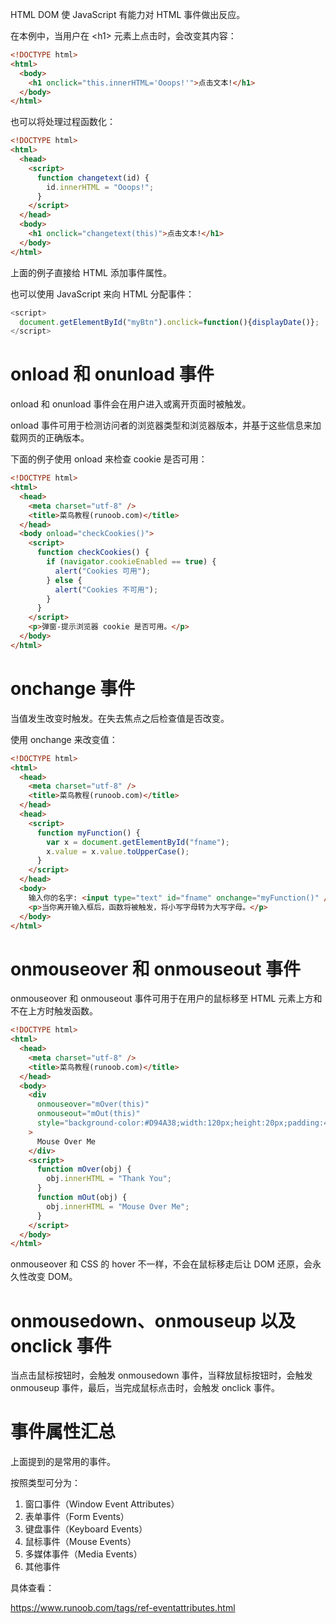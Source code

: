 HTML DOM 使 JavaScript 有能力对 HTML 事件做出反应。

在本例中，当用户在 \<h1> 元素上点击时，会改变其内容：

```html
<!DOCTYPE html>
<html>
  <body>
    <h1 onclick="this.innerHTML='Ooops!'">点击文本!</h1>
  </body>
</html>
```

也可以将处理过程函数化：

```html
<!DOCTYPE html>
<html>
  <head>
    <script>
      function changetext(id) {
        id.innerHTML = "Ooops!";
      }
    </script>
  </head>
  <body>
    <h1 onclick="changetext(this)">点击文本!</h1>
  </body>
</html>
```

上面的例子直接给 HTML 添加事件属性。

也可以使用 JavaScript 来向 HTML 分配事件：

```js
<script>
  document.getElementById("myBtn").onclick=function(){displayDate()};
</script>
```

# onload 和 onunload 事件

onload 和 onunload 事件会在用户进入或离开页面时被触发。

onload 事件可用于检测访问者的浏览器类型和浏览器版本，并基于这些信息来加载网页的正确版本。

下面的例子使用 onload 来检查 cookie 是否可用：

```html
<!DOCTYPE html>
<html>
  <head>
    <meta charset="utf-8" />
    <title>菜鸟教程(runoob.com)</title>
  </head>
  <body onload="checkCookies()">
    <script>
      function checkCookies() {
        if (navigator.cookieEnabled == true) {
          alert("Cookies 可用");
        } else {
          alert("Cookies 不可用");
        }
      }
    </script>
    <p>弹窗-提示浏览器 cookie 是否可用。</p>
  </body>
</html>
```

# onchange 事件

当值发生改变时触发。在失去焦点之后检查值是否改变。

使用 onchange 来改变值：

```html
<!DOCTYPE html>
<html>
  <head>
    <meta charset="utf-8" />
    <title>菜鸟教程(runoob.com)</title>
  </head>
  <head>
    <script>
      function myFunction() {
        var x = document.getElementById("fname");
        x.value = x.value.toUpperCase();
      }
    </script>
  </head>
  <body>
    输入你的名字: <input type="text" id="fname" onchange="myFunction()" />
    <p>当你离开输入框后，函数将被触发，将小写字母转为大写字母。</p>
  </body>
</html>
```

# onmouseover 和 onmouseout 事件

onmouseover 和 onmouseout 事件可用于在用户的鼠标移至 HTML 元素上方和不在上方时触发函数。

```html
<!DOCTYPE html>
<html>
  <head>
    <meta charset="utf-8" />
    <title>菜鸟教程(runoob.com)</title>
  </head>
  <body>
    <div
      onmouseover="mOver(this)"
      onmouseout="mOut(this)"
      style="background-color:#D94A38;width:120px;height:20px;padding:40px;"
    >
      Mouse Over Me
    </div>
    <script>
      function mOver(obj) {
        obj.innerHTML = "Thank You";
      }
      function mOut(obj) {
        obj.innerHTML = "Mouse Over Me";
      }
    </script>
  </body>
</html>
```

onmouseover 和 CSS 的 hover 不一样，不会在鼠标移走后让 DOM 还原，会永久性改变 DOM。

# onmousedown、onmouseup 以及 onclick 事件

当点击鼠标按钮时，会触发 onmousedown 事件，当释放鼠标按钮时，会触发 onmouseup 事件，最后，当完成鼠标点击时，会触发 onclick 事件。

# 事件属性汇总

上面提到的是常用的事件。

按照类型可分为：

1. 窗口事件（Window Event Attributes）
2. 表单事件（Form Events）
3. 键盘事件（Keyboard Events）
4. 鼠标事件（Mouse Events）
5. 多媒体事件（Media Events）
6. 其他事件

具体查看：

https://www.runoob.com/tags/ref-eventattributes.html
